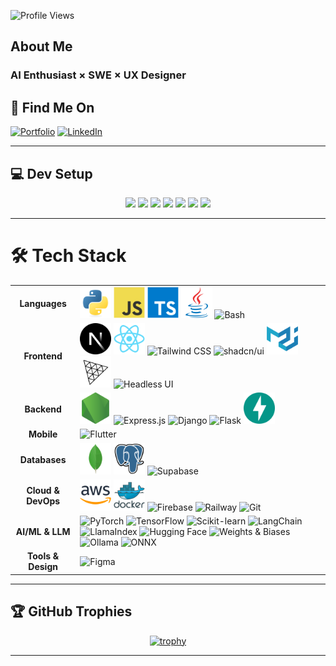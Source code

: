 <div align="left">
  
  ![Profile Views](https://komarev.com/ghpvc/?username=yok4ai&label=Profile%20views&color=0e75b6&style=flat)
  
</div>

## About Me

### **AI Enthusiast** × **SWE** × **UX Designer**

## 🔗 Find Me On

[![Portfolio](https://img.shields.io/badge/-Portfolio-000000?style=for-the-badge&logo=vercel&logoColor=white)](https://imrozeshan.vercel.app) [![LinkedIn](https://img.shields.io/badge/-LinkedIn-0A66C2?style=for-the-badge&logo=linkedin&logoColor=white)](https://www.linkedin.com/in/imroz-eshan/)


---

## 💻 Dev Setup

<div align="center">

<img src="https://img.shields.io/badge/Linux-000000?style=for-the-badge&logo=linux&logoColor=FCC624" width="100"></a>
<img src="https://img.shields.io/badge/Kitty-000000?style=for-the-badge&logo=gnome-terminal&logoColor=white" width="100"></a>
<img src="https://img.shields.io/badge/Bash-000000?style=for-the-badge&logo=gnu-bash&logoColor=darkgrey" width="100"></a>
<img src="https://img.shields.io/badge/Fish-000000?style=for-the-badge&logo=fish-shell&logoColor=white" width="100"></a>
<img src="https://img.shields.io/badge/Tmux-000000?style=for-the-badge&logo=tmux&logoColor=paste" width="100"></a>
<img src="https://img.shields.io/badge/VSCode-000000?style=for-the-badge&logo=visual-studio-code&logoColor=white" width="95"></a>
<img src="https://img.shields.io/badge/NeoVim-000000?style=for-the-badge&logo=neovim&logoColor=teal" width="120"></a>

</div>




---


# 🛠️ Tech Stack

<table align="center">
  <tr>
    <td align="center"><strong>Languages</strong></td>
    <td>
      <img src="https://raw.githubusercontent.com/devicons/devicon/master/icons/python/python-original.svg" alt="Python" width="50" height="50"/>
      <img src="https://raw.githubusercontent.com/devicons/devicon/master/icons/javascript/javascript-original.svg" alt="JavaScript" width="50" height="50"/>
      <img src="https://raw.githubusercontent.com/devicons/devicon/master/icons/typescript/typescript-original.svg" alt="TypeScript" width="50" height="50"/>
      <img src="https://raw.githubusercontent.com/devicons/devicon/master/icons/java/java-original.svg" alt="Java" width="50" height="50"/>
      <img src="https://cdn.jsdelivr.net/gh/devicons/devicon@latest/icons/bash/bash-original.svg" alt="Bash" width="50" height="50"/>
    </td>
  </tr>
  <tr>
    <td align="center"><strong>Frontend</strong></td>
    <td>
      <img src="https://raw.githubusercontent.com/devicons/devicon/master/icons/nextjs/nextjs-original.svg" alt="Next.js" width="50" height="50"/>
      <img src="https://raw.githubusercontent.com/devicons/devicon/master/icons/react/react-original.svg" alt="React" width="50" height="50"/>
      <img src="https://www.vectorlogo.zone/logos/tailwindcss/tailwindcss-icon.svg" alt="Tailwind CSS" width="50" height="50"/>
      <img src="https://avatars.githubusercontent.com/u/139895814?s=200&v=4" alt="shadcn/ui" width="50" height="50"/>
      <img src="https://raw.githubusercontent.com/devicons/devicon/master/icons/materialui/materialui-original.svg" alt="Material UI" width="50" height="50"/>
      <img src="https://raw.githubusercontent.com/devicons/devicon/master/icons/threejs/threejs-original.svg" alt="Three.js" width="50" height="50"/>
      <img src="https://vectorwiki.com/images/sHLtN__headless-ui-icon.svg" alt="Headless UI" width="50" height="50"/>
    </td>
  </tr>
  <tr>
    <td align="center"><strong>Backend</strong></td>
    <td>
      <img src="https://raw.githubusercontent.com/devicons/devicon/master/icons/nodejs/nodejs-original.svg" alt="Node.js" width="50" height="50"/>
      <img src="https://upload.vectorlogo.zone/logos/expressjs/images/a1b5cb1f-dae7-4971-ab5b-68efce751b0f.svg" alt="Express.js" width="50" height="50"/>
      <img src="https://cdn.worldvectorlogo.com/logos/django.svg" alt="Django" width="50" height="50"/>
      <img src="https://www.vectorlogo.zone/logos/palletsprojects_flask/palletsprojects_flask-icon.svg" alt="Flask" width="50" height="50"/>
      <img src="https://raw.githubusercontent.com/devicons/devicon/master/icons/fastapi/fastapi-original.svg" alt="FastAPI" width="50" height="50"/>
    </td>
  </tr>
  <tr>
    <td align="center"><strong>Mobile</strong></td>
    <td>
      <img src="https://www.vectorlogo.zone/logos/flutterio/flutterio-icon.svg" alt="Flutter" width="50" height="50"/>
    </td>
  </tr>
  <tr>
    <td align="center"><strong>Databases</strong></td>
    <td>
      <img src="https://raw.githubusercontent.com/devicons/devicon/master/icons/mongodb/mongodb-original.svg" alt="MongoDB" width="50" height="50"/>
      <img src="https://raw.githubusercontent.com/devicons/devicon/master/icons/postgresql/postgresql-original.svg" alt="PostgreSQL" width="50" height="50"/>
      <img src="https://www.vectorlogo.zone/logos/supabase/supabase-icon.svg" alt="Supabase" width="50" height="50"/>
    </td>
  </tr>
  <tr>
    <td align="center"><strong>Cloud & DevOps</strong></td>
    <td>
      <img src="https://raw.githubusercontent.com/devicons/devicon/master/icons/amazonwebservices/amazonwebservices-original-wordmark.svg" alt="AWS" width="50" height="50"/>
      <img src="https://raw.githubusercontent.com/devicons/devicon/master/icons/docker/docker-original-wordmark.svg" alt="Docker" width="50" height="50"/>
      <img src="https://www.vectorlogo.zone/logos/firebase/firebase-icon.svg" alt="Firebase" width="50" height="50"/>
      <img src="https://raw.githubusercontent.com/pheralb/svgl/fbc8f6f1156a68f56a55fcf7ab1c59af51851b7f/static/library/railway.svg" alt="Railway" width="50" height="50"/>
      <img src="https://www.vectorlogo.zone/logos/git-scm/git-scm-icon.svg" alt="Git" width="50" height="50"/>
    </td>
  </tr>
  <tr>
    <td align="center"><strong>AI/ML & LLM</strong></td>
    <td>
      <img src="https://www.vectorlogo.zone/logos/pytorch/pytorch-icon.svg" alt="PyTorch" width="50" height="50"/>
      <img src="https://www.vectorlogo.zone/logos/tensorflow/tensorflow-icon.svg" alt="TensorFlow" width="50" height="50"/>
      <img src="https://upload.wikimedia.org/wikipedia/commons/0/05/Scikit_learn_logo_small.svg" alt="Scikit-learn" width="50" height="50"/>
      <img src="https://avatars.githubusercontent.com/u/126733545?s=200&v=4" alt="LangChain" width="50" height="50"/>
      <img src="https://avatars.githubusercontent.com/u/130722866?s=200&v=4" alt="LlamaIndex" width="50" height="50"/>
      <img src="https://avatars.githubusercontent.com/u/25720743?s=200&v=4" alt="Hugging Face" width="50" height="50"/>
      <img src="https://avatars.githubusercontent.com/u/26401354?s=200&v=4" alt="Weights & Biases" width="50" height="50"/>
      <img src="https://avatars.githubusercontent.com/u/151674099?s=200&v=4" alt="Ollama" width="50" height="50"/>
      <img src="https://www.vectorlogo.zone/logos/onnxai/onnxai-icon.svg" alt="ONNX" width="50" height="50"/>
    </td>
  </tr>
  <tr>
    <td align="center"><strong>Tools & Design</strong></td>
    <td>
      <img src="https://www.vectorlogo.zone/logos/figma/figma-icon.svg" alt="Figma" width="50" height="50"/>
    </td>
  </tr>
</table>


---

## 🏆 GitHub Trophies
<div align="center">
  
[![trophy](https://github-profile-trophy.vercel.app/?username=yok4ai&theme=tokyonight&no-frame=false&no-bg=false&margin-w=4)](https://github.com/ryo-ma/github-profile-trophy)

</div>

---
